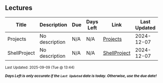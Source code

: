 ## Lectures

| Title | Description | Due | Days Left | Link | Last Updated |
|-------|-------------|-----|-----------|------|---------------|
| Projects | No description | N/A | N/A | [Projects](Projects/) | 2024-12-07 |
| ShellProject | No description | N/A | N/A | [ShellProject](ShellProject/) | 2024-12-07 |

<sup>Last Updated: 2025-09-09 (Tue @ 13:44)</sup>

<sup>***Days Left is only accurate if the `Last Updated` date is today. Otherwise, use the due date!***</sup>